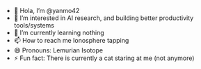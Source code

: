 - 👋 Hola, I’m @yanmo42
- 👀 I’m interested in AI research, and building better productivity tools/systems
- 🌱 I’m currently learning nothing
- 📫 How to reach me Ionosphere tapping
- 😄 Pronouns: Lemurian Isotope
- ⚡ Fun fact: There is currently a cat staring at me (not anymore)

<!---
yanmo42/yanmo42 is a ✨ special ✨ repository because its `README.md` (this file) appears on your GitHub profile.
You can click the Preview link to take a look at your changes.
--->
